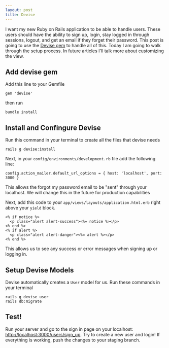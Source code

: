 ```yaml
---
layout: post
title: Devise
---
```


I want my new Ruby on Rails application to be able to handle users. These users should have the ability to sign up, login, stay logged in through sessions, logout, and get an email if they forget their password. This post is going to use the [Devise gem](https://github.com/heartcombo/devise) to handle all of this. Today I am going to walk through the setup process. In future articles I'll talk more about customizing the view.

## Add devise gem
Add this line to your Gemfile
```
gem 'devise'
```
then run
```
bundle install
```
## Install and Confingure Devise
Run this command in your terminal to create all the files that devise needs
```
rails g devise:install
```
Next, in your `config/environments/development.rb` file add the following line:
```
config.action_mailer.default_url_options = { host: 'localhost', port: 3000 }
```
This allows the forgot my password email to be "sent" through your localhost. We will change this in the future for production capabilities

Next, add this code to your `app/views/layouts/application.html.erb` right above your `yield` block.
```
<% if notice %>
  <p class="alert alert-success"><%= notice %></p>
<% end %>
<% if alert %>
  <p class="alert alert-danger"><%= alert %></p>
<% end %>
```
This allows us to see any success or error messages when signing up or logging in.

## Setup Devise Models
Devise automatically creates a `User` model for us. Run these commands in your terminal
```
rails g devise user
rails db:migrate
```

## Test!
Run your server and go to the sign in page on your localhost: [http://localhost:3000/users/sign_up](http://localhost:3000/users/sign_up). Try to create a new user and login! If everything is working, push the changes to your staging branch.
